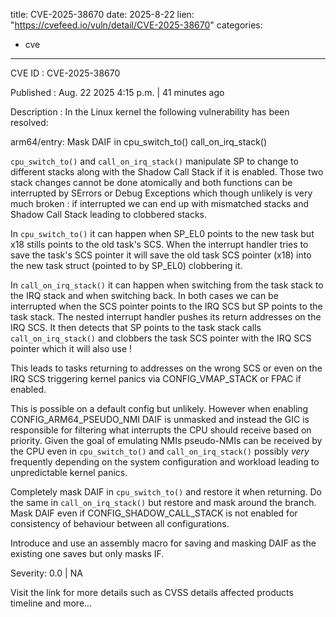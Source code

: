  
title: CVE-2025-38670
date: 2025-8-22
lien: "https://cvefeed.io/vuln/detail/CVE-2025-38670"
categories:
  - cve
---

CVE ID : CVE-2025-38670

Published :  Aug. 22
2025
4:15 p.m. | 41 minutes ago

Description : In the Linux kernel
the following vulnerability has been resolved:

arm64/entry: Mask DAIF in cpu_switch_to()
call_on_irq_stack()

`cpu_switch_to()` and `call_on_irq_stack()` manipulate SP to change
to different stacks along with the Shadow Call Stack if it is enabled.
Those two stack changes cannot be done atomically and both functions
can be interrupted by SErrors or Debug Exceptions which
though unlikely
is very much broken : if interrupted
we can end up with mismatched stacks
and Shadow Call Stack leading to clobbered stacks.

In `cpu_switch_to()`
it can happen when SP_EL0 points to the new task
but x18 stills points to the old task's SCS. When the interrupt handler
tries to save the task's SCS pointer
it will save the old task
SCS pointer (x18) into the new task struct (pointed to by SP_EL0)
clobbering it.

In `call_on_irq_stack()`
it can happen when switching from the task stack
to the IRQ stack and when switching back. In both cases
we can be
interrupted when the SCS pointer points to the IRQ SCS
but SP points to
the task stack. The nested interrupt handler pushes its return addresses
on the IRQ SCS. It then detects that SP points to the task stack
calls `call_on_irq_stack()` and clobbers the task SCS pointer with
the IRQ SCS pointer
which it will also use !

This leads to tasks returning to addresses on the wrong SCS
or even on the IRQ SCS
triggering kernel panics via CONFIG_VMAP_STACK
or FPAC if enabled.

This is possible on a default config
but unlikely.
However
when enabling CONFIG_ARM64_PSEUDO_NMI
DAIF is unmasked and
instead the GIC is responsible for filtering what interrupts the CPU
should receive based on priority.
Given the goal of emulating NMIs
pseudo-NMIs can be received by the CPU
even in `cpu_switch_to()` and `call_on_irq_stack()`
possibly *very*
frequently depending on the system configuration and workload
leading
to unpredictable kernel panics.

Completely mask DAIF in `cpu_switch_to()` and restore it when returning.
Do the same in `call_on_irq_stack()`
but restore and mask around
the branch.
Mask DAIF even if CONFIG_SHADOW_CALL_STACK is not enabled for consistency
of behaviour between all configurations.

Introduce and use an assembly macro for saving and masking DAIF
as the existing one saves but only masks IF.

Severity: 0.0 | NA

Visit the link for more details
such as CVSS details
affected products
timeline
and more...
